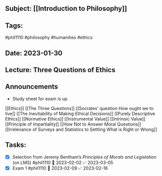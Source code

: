 ## Subject: [[Introduction to Philosophy]]
## Tags:
#phil1110 #philosophy #humanities #ethics
## Date: 2023-01-30
## Lecture: Three Questions of Ethics

## Announcements
- Study sheet for exam is up

[[Ethics]]
[[The Three Questions]]
[[Socrates' question How ought we to live]]
[[The Inevitability of Making Ethical Decisions]]
[[Purely Descriptive Ethics]]
[[Normative Ethics]]
[[Instrumental Value]]
[[Intrinsic Value]]
[[Principle of Impartiality]]
[[How Not to Answer Moral Questions]]
[[Irrelevance of Surveys and Statistics to Settling What is Right or Wrong]]

## Tasks:
- [x] Selection from Jeremy Bentham’s _Principles of Morals and Legislation_ (on LMS) #phil1110 📅 2023-02-02 ✅ 2023-03-05
- [x] Exam 1 #phil1110 📅 2023-02-09 ✅ 2023-02-16
